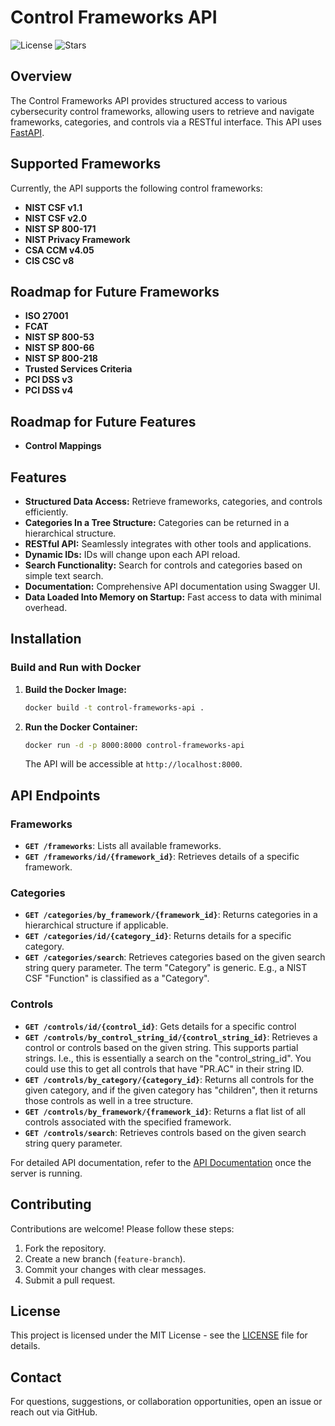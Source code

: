 # Control Frameworks API

![License](https://img.shields.io/github/license/j-paro/control-frameworks)
![Stars](https://img.shields.io/github/stars/j-paro/control-frameworks?style=social)

## Overview

The Control Frameworks API provides structured access to various cybersecurity control frameworks, allowing users to retrieve and navigate frameworks, categories, and controls via a RESTful interface. This API uses [FastAPI](https://fastapi.tiangolo.com/).

## Supported Frameworks

Currently, the API supports the following control frameworks:

- **NIST CSF v1.1**
- **NIST CSF v2.0**
- **NIST SP 800-171**
- **NIST Privacy Framework**
- **CSA CCM v4.05**
- **CIS CSC v8**

## Roadmap for Future Frameworks

- **ISO 27001**
- **FCAT**
- **NIST SP 800-53**
- **NIST SP 800-66**
- **NIST SP 800-218**
- **Trusted Services Criteria**
- **PCI DSS v3**
- **PCI DSS v4**

## Roadmap for Future Features

- **Control Mappings**

## Features

- **Structured Data Access:** Retrieve frameworks, categories, and controls efficiently.
- **Categories In a Tree Structure:** Categories can be returned in a hierarchical structure.
- **RESTful API:** Seamlessly integrates with other tools and applications.
- **Dynamic IDs:** IDs will change upon each API reload.
- **Search Functionality:** Search for controls and categories based on simple text search.
- **Documentation:** Comprehensive API documentation using Swagger UI.
- **Data Loaded Into Memory on Startup:** Fast access to data with minimal overhead.

## Installation

### Build and Run with Docker

1. **Build the Docker Image:**

   ```bash
   docker build -t control-frameworks-api .
   ```

2. **Run the Docker Container:**

   ```bash
   docker run -d -p 8000:8000 control-frameworks-api
   ```

   The API will be accessible at `http://localhost:8000`.

## API Endpoints

### Frameworks

- **`GET /frameworks`**: Lists all available frameworks.
- **`GET /frameworks/id/{framework_id}`**: Retrieves details of a specific framework.

### Categories

- **`GET /categories/by_framework/{framework_id}`**: Returns categories in a hierarchical structure if applicable.
- **`GET /categories/id/{category_id}`**: Returns details for a specific category.
- **`GET /categories/search`**: Retrieves categories based on the given search string query parameter.
  The term "Category" is generic. E.g., a NIST CSF "Function" is classified as a "Category".

### Controls

- **`GET /controls/id/{control_id}`**: Gets details for a specific control
- **`GET /controls/by_control_string_id/{control_string_id}`**: Retrieves a control or controls based on the given string. This supports partial strings. I.e., this is essentially a search on the "control_string_id". You could use this to get all controls that have "PR.AC" in their string ID.
- **`GET /controls/by_category/{category_id}`**: Returns all controls for the given category, and if the given category has "children", then it returns those controls as well in a tree structure.
- **`GET /controls/by_framework/{framework_id}`**: Returns a flat list of all controls associated with the specified framework.
- **`GET /controls/search`**: Retrieves controls based on the given search string query parameter.

For detailed API documentation, refer to the [API Documentation](http://localhost:8000/docs) once the server is running.

## Contributing

Contributions are welcome! Please follow these steps:

1. Fork the repository.
2. Create a new branch (`feature-branch`).
3. Commit your changes with clear messages.
4. Submit a pull request.

## License

This project is licensed under the MIT License - see the [LICENSE](https://github.com/j-paro/control-frameworks/blob/main/LICENSE) file for details.

## Contact

For questions, suggestions, or collaboration opportunities, open an issue or reach out via GitHub.
